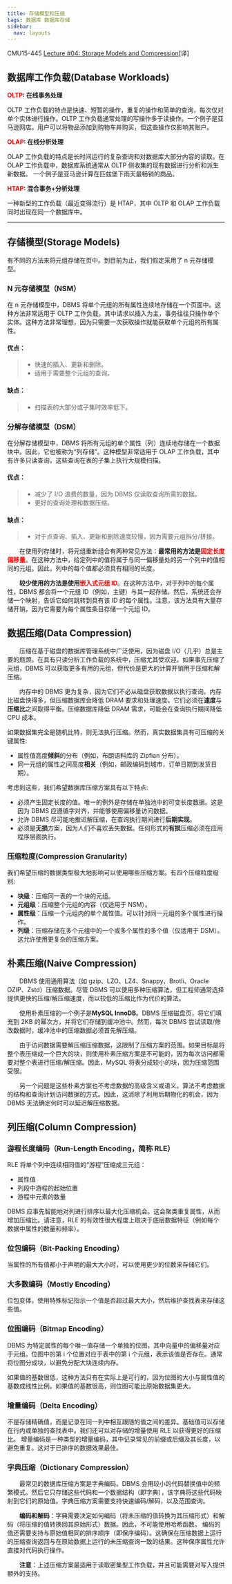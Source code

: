 ```yaml
---
title: 存储模型和压缩
tags: 数据库 数据库存储
sidebar:
  nav: layouts
---
```


CMU15-445 [Lecture #04: Storage Models and Compression](https://15445.courses.cs.cmu.edu/spring2023/notes/05-storage3.pdf)[译]

<!--more-->

## 数据库工作负载(Database Workloads)

**<font color = red>OLTP</font>: 在线事务处理**

OLTP 工作负载的特点是快速、短暂的操作，重复的操作和简单的查询，每次仅对单个实体进行操作。OLTP 工作负载通常处理的写操作多于读操作。一个例子是亚马逊网店。用户可以将物品添加到购物车并购买，但这些操作仅影响其账户。

**<font color = red>OLAP</font>: 在线分析处理**

OLAP 工作负载的特点是长时间运行的复杂查询和对数据库大部分内容的读取。在 OLAP 工作负载中，数据库系统通常从 OLTP 侧收集的现有数据进行分析和派生新数据。
一个例子是亚马逊计算在匹兹堡下雨天最畅销的商品。

**<font color = red>HTAP</font>: 混合事务+分析处理**

一种新型的工作负载（最近变得流行）是 HTAP，其中 OLTP 和 OLAP 工作负载同时出现在同一个数据库中。

---

## 存储模型(Storage Models)

有不同的方法来将元组存储在页中。到目前为止，我们假定采用了 n 元存储模型。

### N 元存储模型（NSM）

在 n 元存储模型中，DBMS 将单个元组的所有属性连续地存储在一个页面中。这种方法非常适用于 OLTP 工作负载，其中请求以插入为主，事务往往只操作单个实体。这种方法非常理想，因为只需要一次获取操作就能获取单个元组的所有属性。

#### 优点：

> - 快速的插入、更新和删除。
> - 适用于需要整个元组的查询。

#### 缺点：

> - 扫描表的大部分或子集时效率低下。

### 分解存储模型（DSM）

在分解存储模型中，DBMS 将所有元组的单个属性（列）连续地存储在一个数据块中。因此，它也被称为“列存储”。这种模型非常适用于 OLAP 工作负载，其中有许多只读查询，这些查询在表的子集上执行大规模扫描。

#### 优点：

> - 减少了 I/O 浪费的数量，因为 DBMS 仅读取查询所需的数据。
> - 更好的查询处理和数据压缩。

#### 缺点：

> - 对于点查询、插入、更新和删除速度较慢，因为需要元组拆分/拼接。

&emsp;&emsp;在使用列存储时，将元组重新组合有两种常见方法：**最常用的方法是<font color = red>固定长度偏移量</font>**。在这种方法中，给定列中的值将属于与同一偏移量处的另一个列中的值相同的元组。因此，列中的每个值都必须具有相同的长度。

&emsp;&emsp;**较少使用的方法是使用<font color = red>嵌入式元组 ID</font>**。在这种方法中，对于列中的每个属性，DBMS 都会将一个元组 ID（例如，主键）与其一起存储。然后，系统还会存储一个映射，告诉它如何跳转到具有该 ID 的每个属性。注意，该方法具有大量存储开销，因为它需要为每个属性条目存储一个元组 ID。

## 数据压缩(Data Compression)

&emsp;&emsp;压缩在基于磁盘的数据库管理系统中广泛使用，因为磁盘 I/O（几乎）总是主要的瓶颈。在具有只读分析工作负载的系统中，压缩尤其受欢迎。如果事先压缩了元组，DBMS 可以获取更多有用的元组，但代价是更大的计算开销用于压缩和解压缩。

&emsp;&emsp;内存中的 DBMS 更为复杂，因为它们不必从磁盘获取数据以执行查询。内存比磁盘快得多，但压缩数据库会降低 DRAM 要求和处理速度。它们必须在**速度**与**压缩比**之间取得平衡。压缩数据库降低 DRAM 需求，可能会在查询执行期间降低 CPU 成本。

如果数据集完全是随机比特，则无法执行压缩。然而，真实数据集具有可压缩的关键属性:

- 属性值高度**倾斜**的分布（例如，布朗语料库的 Zipfian 分布）。
- 同一元组的属性之间高度**相关**（例如，邮政编码到城市，订单日期到发货日期）。

考虑到这些，我们希望数据库压缩方案具有以下特点:

- 必须产生固定长度的值。唯一的例外是存储在单独池中的可变长度数据。这是因为 DBMS 应遵循字对齐，并能够使用偏移量访问数据。
- 允许 DBMS 尽可能地推迟解压缩，在查询执行期间进行**后期实现**。
- 必须是**无损**方案，因为人们不喜欢丢失数据。任何形式的**有损**压缩必须在应用程序层面执行。

### 压缩粒度(Compression Granularity)

我们希望压缩的数据类型极大地影响可以使用哪些压缩方案。有四个压缩粒度级别:

- **块级**：压缩同一表的一个块的元组。
- **元组级**：压缩整个元组的内容（仅适用于 NSM）。
- **属性级**：压缩一个元组内的单个属性值。可以针对同一元组的多个属性进行操作。
- **列级**：压缩存储在多个元组中的一个或多个属性的多个值（仅适用于 DSM）。这允许使用更复杂的压缩方案。

## 朴素压缩(Naive Compression)

&emsp;&emsp;DBMS 使用通用算法（如 gzip、LZO、LZ4、Snappy、Brotli、Oracle OZIP、Zstd）压缩数据。尽管 DBMS 可以使用多种压缩算法，但工程师通常选择提供更快的压缩/解压缩速度，而以较低的压缩比作为代价的算法。

&emsp;&emsp;使用朴素压缩的一个例子是**MySQL InnoDB**。DBMS 压缩磁盘页，将它们填充到 2KB 的幂次方，并将它们存储到缓冲池中。然而，每次 DBMS 尝试读取/修改数据时，缓冲池中的压缩数据必须首先解压缩。

&emsp;&emsp;由于访问数据需要解压缩压缩数据，这限制了压缩方案的范围。如果目标是将整个表压缩成一个巨大的块，则使用朴素压缩方案是不可能的，因为每次访问都需要对整个表进行压缩/解压缩。因此，MySQL 将表分成较小的块，因为压缩范围受限。

&emsp;&emsp;另一个问题是这些朴素方案也不考虑数据的高级含义或语义。算法不考虑数据的结构和查询计划访问数据的方式。因此，这消除了利用后期物化的机会，因为 DBMS 无法确定何时可以延迟解压缩数据。

## 列压缩(Column Compression)

### 游程长度编码（Run-Length Encoding，简称 RLE）

RLE 将单个列中连续相同值的“游程”压缩成三元组：

- 属性值
- 列段中游程的起始位置
- 游程中元素的数量

DBMS 应事先智能地对列进行排序以最大化压缩机会。这会聚类重复属性，从而增加压缩比。请注意，RLE 的有效性很大程度上取决于底层数据特征（例如每个数据中属性的数量和频率）。

### 位包编码（Bit-Packing Encoding）

当属性的所有值都小于声明的最大大小时，可以使用更少的位数来存储它们。

### 大多数编码（Mostly Encoding）

位包变体，使用特殊标记指示一个值是否超过最大大小，然后维护查找表来存储这些值。

### 位图编码（Bitmap Encoding）

DBMS 为特定属性的每个唯一值存储一个单独的位图，其中向量中的偏移量对应于元组。位图中的第 i 个位置对应于表中的第 i 个元组，表示该值是否存在。通常将位图分成块，以避免分配大块连续内存。

如果值的基数很低，这种方法只有在实际上是可行的，因为位图的大小与属性值的基数成线性比例。如果值的基数很高，则位图可能比原始数据集更大。

### 增量编码（Delta Encoding）

不是存储精确值，而是记录在同一列中相互跟随的值之间的差异。基础值可以存储在行内或单独的查找表中。我们还可以对存储的增量使用 RLE 以获得更好的压缩比。
增量编码是一种类型的增量编码，其中记录常见的前缀或后缀及其长度，以避免重复。这对于已排序的数据效果最佳。

### 字典压缩（Dictionary Compression）

&emsp;&emsp;最常见的数据库压缩方案是字典编码。DBMS 会用较小的代码替换值中的频繁模式。然后它只存储这些代码和一个数据结构（即字典），该字典将这些代码映射到它们的原始值。字典压缩方案需要支持快速编码/解码，以及范围查询。

&emsp;&emsp;**编码和解码**：字典需要决定如何编码（将未压缩的值转换为其压缩形式）和解码（将压缩的值转换回其原始形式）数据。因此，不可能使用哈希函数。 编码的值还需要支持与原始值相同的排序顺序（即保序编码）。这确保在压缩数据上运行的压缩查询返回与在原始数据上运行的未压缩查询一致的结果。这种保序属性允许直接对代码执行操作。

&emsp;&emsp;**注意**：上述压缩方案最适用于读取密集型工作负载，并且可能需要对写入提供额外的支持。
